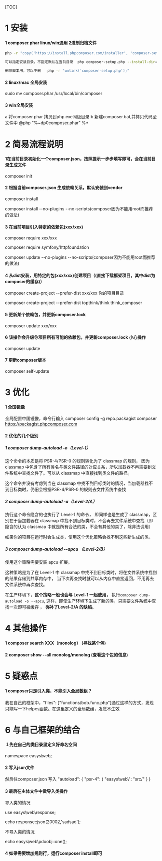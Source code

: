[TOC]

# 1 安装

#### 1 composer.phar   linux/win通用  2进制归档文件

```bash
php -r "copy('https://install.phpcomposer.com/installer', 'composer-setup.php');"
```

```bash
可以指定安装目录，不指定默认在当前目录  php composer-setup.php --install-dir=bin
```

```bash
删除脚本用，可以不删   php -r "unlink('composer-setup.php');"
```

#### 2 linux/mac 全局安装

sudo mv composer.phar /usr/local/bin/composer

#### 3 win全局安装

a 将composer.phar 拷贝到php.exe同级目录
b 新建composer.bat,并拷贝代码至文件中
@php "%~dp0composer.phar" %*



# 2 简易流程说明

#### 1在当前目录初始化一个composer.json，按照提示一步步填写即可，会在当前目录生成文件
composer init

#### 2 根据当前composer.json 生成依赖关系，默认安装到vendor
composer install

composer install --no-plugins --no-scripts(composer因为不能用root而推荐的做法)

#### 3 在当前项目引入特定的依赖包(xxx/xxx)
composer require xxx/xxx 

composer require symfony/httpfoundation

composer update --no-plugins --no-scripts(composer因为不能用root而推荐的做法)

#### 4 从dist安装，用特定的包(xxx/xxx)创建项目（(直接下载框架项目，其中dist为composer的缓存)）
composer create-project --prefer-dist xxx/xxx 你的项目目录

composer create-project --prefer-dist topthink/think think_composer

#### 5 更新某个依赖包，并更新composer.lock
composer update xxx/xxx

#### 6 该操作会升级你项目所有可能的依赖包，并更新composer.lock **小心操作**
composer update

####  7 更新composer版本
composer self-update

# 3 优化

#### 1 全国镜像

全局配置中国镜像，命令行输入
composer config -g repo.packagist composer https://packagist.phpcomposer.com

#### 2 优化的几个级别

##### 1 composer dump-autoload -o（Level-1）

这个命令的本质是将 PSR-4/PSR-0 的规则转化为了 classmap 的规则， 因为 classmap 中包含了所有类名与类文件路径的对应关系，所以加载器不再需要到文件系统中查找文件了。可以从 classmap 中直接找到类文件的路径。

这个命令并没有考虑到当在 classmap 中找不到目标类时的情况，当加载器找不到目标类时，仍旧会根据PSR-4/PSR-0 的规则去文件系统中查找

##### 2 composer dump-autoload -a（Level-2/A）

执行这个命令隐含的也执行了 Level-1 的命令， 即同样也是生成了 classmap，区别在于当加载器在 classmap 中找不到目标类时，不会再去文件系统中查找（即隐含的认为 classmap 中就是所有合法的类，不会有其他的类了，除非法调用）

如果你的项目在运行时会生成类，使用这个优化策略会找不到这些新生成的类。

##### 3 composer dump-autoload --apcu  （Level-2/B）

使用这个策略需要安装 apcu 扩展。

这种策略是为了在 Level-1 中 classmap 中找不到目标类时，将在文件系统中找到的结果存储到共享内存中， 当下次再查找时就可以从内存中直接返回，不用再去文件系统中再次查找。

在生产环境下，**这个策略一般也会与 Level-1 一起使用，** 执行`composer dump-autoload -o --apcu`, 这样，即使生产环境下生成了新的类，只需要文件系统中查找一次即可被缓存 ， **弥补了Level-2/A 的缺陷**。

# 4 其他操作

#### 1 composer search  XXX（monolog） (寻找某个包)

#### 2 composer show --all monolog/monolog (查看这个包的信息)



# 5 疑惑点

#### 1 composer只是引入类，不能引入全局数组？

我在自己的框架中，"files": ["functions/bob.func.php"]通过这样的方式，发现只能写一下helpes函数。在这里定义的全局数组，发觉不生效

# 6 与自己框架的结合

#### １先在自己的类目录里定义好命名空间
namespace easys\web;

#### 2 写入json文件

然后往composer.json
写入
"autoload": {
		"psr-4": {
			"easys\\web\\": "src/"
		}
	}

#### 3 最后在主体文件中做导入类操作
导入类的情况

use easys\web\response;

echo response::json(20002,'sadsad');

不导入类的情况

echo easys\web\pdoobj::one();

#### 4 如果需要增加规则行，运行composer install即可